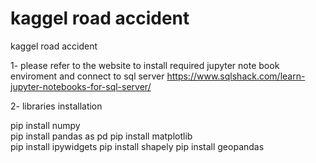 # kaggel road accident 
kaggel road accident 
 

1- please refer to the website to install required jupyter note book enviroment and connect to sql server
https://www.sqlshack.com/learn-jupyter-notebooks-for-sql-server/ 

 
2- libraries installation 

pip install numpy  
pip install  pandas as pd
pip install  matplotlib  
pip install ipywidgets
pip install shapely
pip install geopandas  


 
